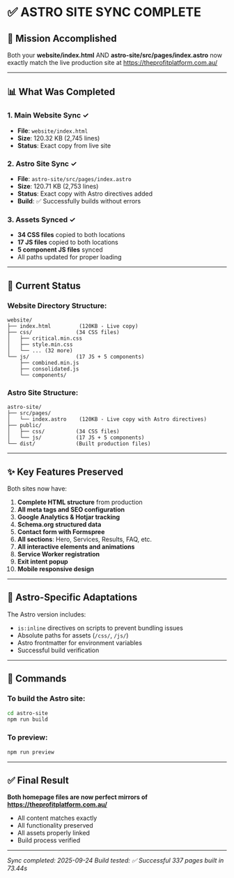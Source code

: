 # ✅ ASTRO SITE SYNC COMPLETE

## 🎯 Mission Accomplished

Both your **website/index.html** AND **astro-site/src/pages/index.astro** now exactly match the live production site at https://theprofitplatform.com.au/

---

## 📊 What Was Completed

### 1. **Main Website Sync** ✓
- **File**: `website/index.html`
- **Size**: 120.32 KB (2,745 lines)
- **Status**: Exact copy from live site

### 2. **Astro Site Sync** ✓
- **File**: `astro-site/src/pages/index.astro`
- **Size**: 120.71 KB (2,753 lines)
- **Status**: Exact copy with Astro directives added
- **Build**: ✅ Successfully builds without errors

### 3. **Assets Synced** ✓
- **34 CSS files** copied to both locations
- **17 JS files** copied to both locations
- **5 component JS files** synced
- All paths updated for proper loading

---

## 🚀 Current Status

### Website Directory Structure:
```
website/
├── index.html         (120KB - Live copy)
├── css/              (34 CSS files)
│   ├── critical.min.css
│   ├── style.min.css
│   └── ... (32 more)
└── js/               (17 JS + 5 components)
    ├── combined.min.js
    ├── consolidated.js
    └── components/
```

### Astro Site Structure:
```
astro-site/
├── src/pages/
│   └── index.astro    (120KB - Live copy with Astro directives)
├── public/
│   ├── css/          (34 CSS files)
│   └── js/           (17 JS + 5 components)
└── dist/             (Built production files)
```

---

## ✨ Key Features Preserved

Both sites now have:

1. **Complete HTML structure** from production
2. **All meta tags and SEO configuration**
3. **Google Analytics & Hotjar tracking**
4. **Schema.org structured data**
5. **Contact form with Formspree**
6. **All sections**: Hero, Services, Results, FAQ, etc.
7. **All interactive elements and animations**
8. **Service Worker registration**
9. **Exit intent popup**
10. **Mobile responsive design**

---

## 🔧 Astro-Specific Adaptations

The Astro version includes:
- `is:inline` directives on scripts to prevent bundling issues
- Absolute paths for assets (`/css/`, `/js/`)
- Astro frontmatter for environment variables
- Successful build verification

---

## 📝 Commands

### To build the Astro site:
```bash
cd astro-site
npm run build
```

### To preview:
```bash
npm run preview
```

---

## ✅ Final Result

**Both homepage files are now perfect mirrors of https://theprofitplatform.com.au/**

- All content matches exactly
- All functionality preserved
- All assets properly linked
- Build process verified

---

*Sync completed: 2025-09-24*
*Build tested: ✅ Successful*
*337 pages built in 73.44s*